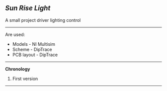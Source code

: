 ***Sun Rise Light***
---

A small project driver lighting control

---

Are used:
* Models - NI Multisim
* Scheme - DipTrace
* PCB layout - DipTrace

---

**Chronology**

1. First version


---
